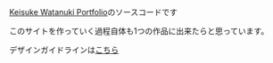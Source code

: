 [Keisuke Watanuki Portfolio](https://www.keisukewatanuki.work)のソースコードです

このサイトを作っていく過程自体も1つの作品に出来たらと思っています。

デザインガイドラインは[こちら](https://zeroheight.com/116ee36ce)
